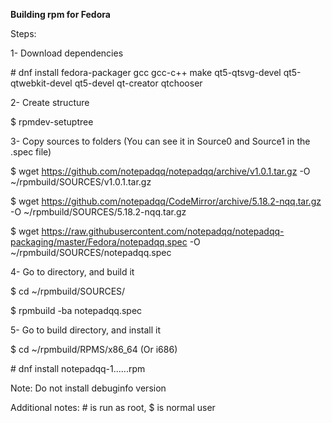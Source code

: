 **Building rpm for Fedora**

Steps:

1- Download dependencies

\# dnf install fedora-packager gcc gcc-c++ make qt5-qtsvg-devel qt5-qtwebkit-devel qt5-devel qt-creator qtchooser

2- Create structure

$ rpmdev-setuptree

3- Copy sources to folders (You can see it in Source0 and Source1 in the .spec file)

$ wget https://github.com/notepadqq/notepadqq/archive/v1.0.1.tar.gz -O ~/rpmbuild/SOURCES/v1.0.1.tar.gz

$ wget https://github.com/notepadqq/CodeMirror/archive/5.18.2-nqq.tar.gz -O ~/rpmbuild/SOURCES/5.18.2-nqq.tar.gz

$ wget https://raw.githubusercontent.com/notepadqq/notepadqq-packaging/master/Fedora/notepadqq.spec -O ~/rpmbuild/SOURCES/notepadqq.spec

4- Go to directory, and build it

$ cd ~/rpmbuild/SOURCES/

$ rpmbuild -ba notepadqq.spec

5- Go to build directory, and install it

$ cd ~/rpmbuild/RPMS/x86_64  (Or i686)

\# dnf install notepadqq-1......rpm

Note: Do not install debuginfo version

Additional notes: \# is run as root, $ is normal user
